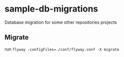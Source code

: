 # sample-db-migrations
Database migration for some other repositories projects

## Migrate

run ```flyway -configFiles=./conf/flyway.conf -X migrate```